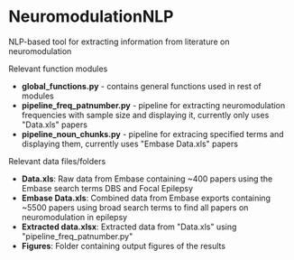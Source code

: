 # NeuromodulationNLP

NLP-based tool for extracting information from literature on neuromodulation

Relevant function modules
- **global_functions.py** - contains general functions used in rest of modules
- **pipeline_freq_patnumber.py** - pipeline for extracting neuromodulation frequencies with sample size and displaying it, currently only uses "Data.xls" papers
- **pipeline_noun_chunks.py** - pipeline for extracing specified terms and displaying them, currently uses "Embase Data.xls" papers

Relevant data files/folders
- **Data.xls**: Raw data from Embase containing ~400 papers using the Embase search terms DBS and Focal Epilepsy
- **Embase Data.xls**: Combined data from Embase exports containing ~5500 papers using broad search terms to find all papers on neuromodulation in epilepsy
- **Extracted data.xlsx**: Extracted data from "Data.xls" using "pipeline_freq_patnumber.py"
- **Figures**: Folder containing output figures of the results
